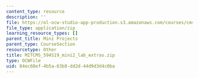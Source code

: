 ```yaml
---
content_type: resource
description: ''
file: https://ol-ocw-studio-app-production.s3.amazonaws.com/courses/cms-594-education-technology-studio-spring-2019/84ec60ef4b5a63b8dd2d44d9d3d4c0ba_MITCMS_594S19_mini2_lab_extras.zip
file_type: application/zip
learning_resource_types: []
parent_title: Mini Projects
parent_type: CourseSection
resourcetype: Other
title: MITCMS_594S19_mini2_lab_extras.zip
type: OCWFile
uid: 84ec60ef-4b5a-63b8-dd2d-44d9d3d4c0ba
---
```

